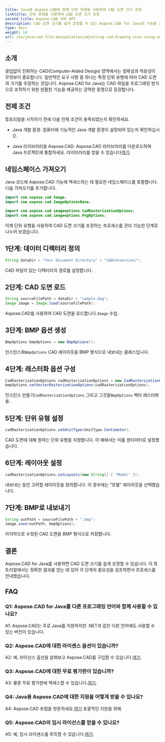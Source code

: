 ```yaml
---
title: Java용 Aspose.CAD와 함께 단위 유형을 사용하여 CAD 도면 크기 조정
linktitle: 단위 유형을 사용하여 CAD 도면 크기 조정
second_title: Aspose.CAD 자바 API
description: CAD 도면 크기를 쉽게 조정할 수 있는 Aspose.CAD for Java의 기능을 살펴보세요. 정확성과 적응성을 위한 단계별 가이드를 따르세요.
type: docs
weight: 14
url: /ko/java/cad-file-manipulation/adjusting-cad-drawing-size-using-unit-type/
---
```

## 소개

끊임없이 진화하는 CAD(Computer-Aided Design) 영역에서는 정확성과 적응성이 무엇보다 중요합니다. 일반적인 요구 사항 중 하나는 특정 단위 유형에 따라 CAD 도면의 크기를 조정하는 것입니다. Aspose.CAD for Java는 CAD 파일을 프로그래밍 방식으로 조작하기 위한 원활한 기능을 제공하는 강력한 동맹으로 등장합니다.

## 전제 조건

튜토리얼을 시작하기 전에 다음 전제 조건이 충족되었는지 확인하세요.

- Java 개발 환경: 컴퓨터에 기능적인 Java 개발 환경이 설정되어 있는지 확인하십시오.

-  Java 라이브러리용 Aspose.CAD: Aspose.CAD 라이브러리를 다운로드하여 Java 프로젝트에 통합하세요. 라이브러리를 얻을 수 있습니다[여기](https://releases.aspose.com/cad/java/).

## 네임스페이스 가져오기

Java 코드에 Aspose.CAD 기능에 액세스하는 데 필요한 네임스페이스를 포함합니다. 다음 가져오기를 추가합니다.

```java
import com.aspose.cad.Image;
import com.aspose.cad.ImageOptionsBase;

import com.aspose.cad.imageoptions.CadRasterizationOptions;
import com.aspose.cad.imageoptions.PngOptions;
```

이제 단위 유형을 사용하여 CAD 도면 크기를 조정하는 프로세스를 관리 가능한 단계로 나누어 보겠습니다.

## 1단계: 데이터 디렉터리 정의

```java
String dataDir = "Your Document Directory" + "CADConversion/";
```

CAD 파일이 있는 디렉터리의 경로를 설정합니다.

## 2단계: CAD 도면 로드

```java
String sourceFilePath = dataDir + "sample.dwg";
Image image = Image.load(sourceFilePath);
```

 Aspose.CAD를 사용하여 CAD 도면을 로드합니다.`Image` 수업.

## 3단계: BMP 옵션 생성

```java
BmpOptions bmpOptions = new BmpOptions();
```

 인스턴스화`BmpOptions` CAD 레이아웃을 BMP 형식으로 내보내는 클래스입니다.

## 4단계: 래스터화 옵션 구성

```java
CadRasterizationOptions cadRasterizationOptions = new CadRasterizationOptions();
bmpOptions.setVectorRasterizationOptions(cadRasterizationOptions);
```

 인스턴스 만들기`CadRasterizationOptions` 그리고 그것을`BmpOptions` 벡터 래스터화용.

## 5단계: 단위 유형 설정

```java
cadRasterizationOptions.setUnitType(UnitType.Centimeter);
```

CAD 도면에 대해 원하는 단위 유형을 지정합니다. 이 예에서는 이를 센티미터로 설정했습니다.

## 6단계: 레이아웃 설정

```java
cadRasterizationOptions.setLayouts(new String[] { "Model" });
```

내보내는 동안 고려할 레이아웃을 정의합니다. 이 경우에는 "모델" 레이아웃을 선택했습니다.

## 7단계: BMP로 내보내기

```java
String outPath = sourceFilePath + ".bmp";
image.save(outPath, bmpOptions);
```

마지막으로 수정된 CAD 도면을 BMP 형식으로 저장합니다.

## 결론

Aspose.CAD for Java를 사용하면 CAD 도면 크기를 쉽게 조정할 수 있습니다. 이 튜토리얼에서는 정확한 결과를 얻는 데 있어 각 단계의 중요성을 강조하면서 프로세스를 안내했습니다.

## FAQ

### Q1: Aspose.CAD for Java를 다른 프로그래밍 언어와 함께 사용할 수 있나요?

A1: Aspose.CAD는 주로 Java를 지원하지만 .NET과 같은 다른 언어에도 사용할 수 있는 버전이 있습니다.

### Q2: Aspose.CAD에 대한 라이센스 옵션이 있습니까?

 A2: 예, 라이선스 옵션을 살펴보고 Aspose.CAD를 구입할 수 있습니다.[여기](https://purchase.aspose.com/buy).

### Q3: Aspose.CAD에 대한 무료 평가판이 있습니까?

 A3: 물론 무료 평가판에 액세스할 수 있습니다.[여기](https://releases.aspose.com/).

### Q4: Java용 Aspose.CAD에 대한 지원을 어떻게 받을 수 있나요?

 A4: Aspose.CAD 포럼을 방문하세요.[여기](https://forum.aspose.com/c/cad/19) 포괄적인 지원을 위해.

### Q5: Aspose.CAD의 임시 라이선스를 얻을 수 있나요?

 A5: 예, 임시 라이센스를 취득할 수 있습니다.[여기](https://purchase.aspose.com/temporary-license/).